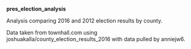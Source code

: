 **pres_election_analysis**

Analysis comparing 2016 and 2012 election results by county.

Data taken from townhall.com using joshuakalla/county_election_results_2016 with data pulled by anniejw6.
